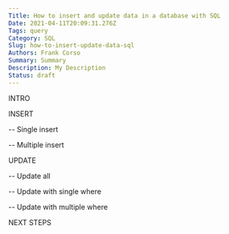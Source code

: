 ```yaml
---
Title: How to insert and update data in a database with SQL
Date: 2021-04-11T20:09:31.276Z
Tags: query
Category: SQL
Slug: how-to-insert-update-data-sql
Authors: Frank Corso
Summary: Summary
Description: My Description
Status: draft
---
```

INTRO

INSERT

\-- Single insert

\-- Multiple insert

UPDATE

\-- Update all

\-- Update with single where

\-- Update with multiple where

NEXT STEPS